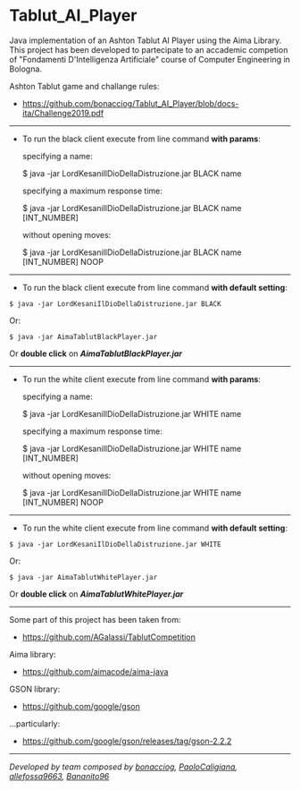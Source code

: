 # Tablut_AI_Player

Java implementation of an Ashton Tablut AI Player using the Aima Library. This project has been developed to partecipate to an accademic competion of "Fondamenti D'Intelligenza Artificiale" course of Computer Engineering in Bologna.

Ashton Tablut game and challange rules:

  - https://github.com/bonacciog/Tablut_AI_Player/blob/docs-ita/Challenge2019.pdf

- - -
- To run the black client execute from line command **with params**:

  specifying a name:
  

    $ java -jar LordKesaniIlDioDellaDistruzione.jar BLACK name

  specifying a maximum response time:

    $ java -jar LordKesaniIlDioDellaDistruzione.jar BLACK name [INT_NUMBER]

  without opening moves:
  
    $ java -jar LordKesaniIlDioDellaDistruzione.jar BLACK name [INT_NUMBER] NOOP

- - -

  - To run the black client execute from line command **with default setting**:
  
```
$ java -jar LordKesaniIlDioDellaDistruzione.jar BLACK
```

Or:
      
    $ java -jar AimaTablutBlackPlayer.jar 
      
Or **double click** on ***AimaTablutBlackPlayer.jar***

- - -
- To run the white client execute from line command **with params**:

  specifying a name:
  

    $ java -jar LordKesaniIlDioDellaDistruzione.jar WHITE name

  specifying a maximum response time:

    $ java -jar LordKesaniIlDioDellaDistruzione.jar WHITE name [INT_NUMBER]

  without opening moves:
  
    $ java -jar LordKesaniIlDioDellaDistruzione.jar WHITE name [INT_NUMBER] NOOP
- - -

  - To run the white client execute from line command **with default setting**:
 ```
$ java -jar LordKesaniIlDioDellaDistruzione.jar WHITE 
 ```
Or:
``` 
$ java -jar AimaTablutWhitePlayer.jar 
```
Or **double click** on ***AimaTablutWhitePlayer.jar***

- - -

Some part of this project has been taken from:

  - https://github.com/AGalassi/TablutCompetition

Aima library:

  - https://github.com/aimacode/aima-java



GSON library:
  - https://github.com/google/gson

...particularly:

  - https://github.com/google/gson/releases/tag/gson-2.2.2



- - -

_Developed by team composed by [bonacciog](https://github.com/bonacciog), [PaoloCaligiana](https://github.com/PaoloCaligiana), [allefossa9663](https://github.com/allefossa9663), [Bananito96](https://github.com/Bananito96)_

